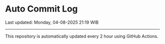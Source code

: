 # Auto Commit Log

Last updated: Monday, 04-08-2025 21:19 WIB

---

This repository is automatically updated every 2 hour using GitHub Actions.
